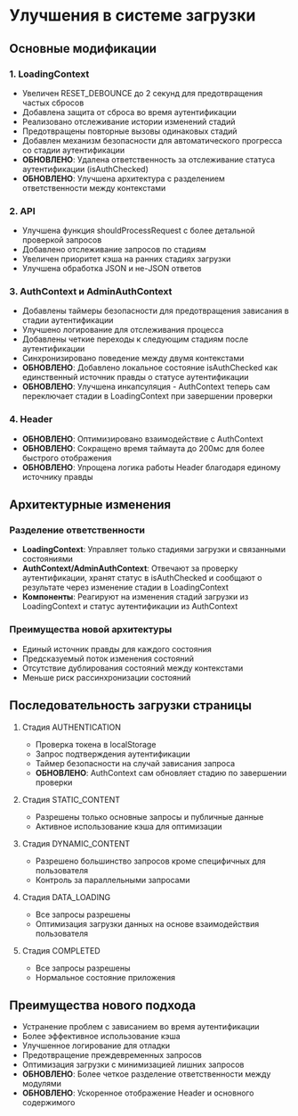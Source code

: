 # Улучшения в системе загрузки

## Основные модификации

### 1. LoadingContext
- Увеличен RESET_DEBOUNCE до 2 секунд для предотвращения частых сбросов
- Добавлена защита от сброса во время аутентификации
- Реализовано отслеживание истории изменений стадий
- Предотвращены повторные вызовы одинаковых стадий
- Добавлен механизм безопасности для автоматического прогресса со стадии аутентификации
- **ОБНОВЛЕНО**: Удалена ответственность за отслеживание статуса аутентификации (isAuthChecked)
- **ОБНОВЛЕНО**: Улучшена архитектура с разделением ответственности между контекстами

### 2. API
- Улучшена функция shouldProcessRequest с более детальной проверкой запросов
- Добавлено отслеживание запросов по стадиям
- Увеличен приоритет кэша на ранних стадиях загрузки
- Улучшена обработка JSON и не-JSON ответов

### 3. AuthContext и AdminAuthContext
- Добавлены таймеры безопасности для предотвращения зависания в стадии аутентификации
- Улучшено логирование для отслеживания процесса
- Добавлены четкие переходы к следующим стадиям после аутентификации
- Синхронизировано поведение между двумя контекстами
- **ОБНОВЛЕНО**: Добавлено локальное состояние isAuthChecked как единственный источник правды о статусе аутентификации
- **ОБНОВЛЕНО**: Улучшена инкапсуляция - AuthContext теперь сам переключает стадии в LoadingContext при завершении проверки

### 4. Header
- **ОБНОВЛЕНО**: Оптимизировано взаимодействие с AuthContext
- **ОБНОВЛЕНО**: Сокращено время таймаута до 200мс для более быстрого отображения
- **ОБНОВЛЕНО**: Упрощена логика работы Header благодаря единому источнику правды

## Архитектурные изменения

### Разделение ответственности
- **LoadingContext**: Управляет только стадиями загрузки и связанными состояниями
- **AuthContext/AdminAuthContext**: Отвечают за проверку аутентификации, хранят статус в isAuthChecked и сообщают о результате через изменение стадии в LoadingContext
- **Компоненты**: Реагируют на изменения стадий загрузки из LoadingContext и статус аутентификации из AuthContext

### Преимущества новой архитектуры
- Единый источник правды для каждого состояния
- Предсказуемый поток изменения состояний
- Отсутствие дублирования состояний между контекстами
- Меньше риск рассинхронизации состояний

## Последовательность загрузки страницы

1. Стадия AUTHENTICATION
   - Проверка токена в localStorage
   - Запрос подтверждения аутентификации
   - Таймер безопасности на случай зависания запроса
   - **ОБНОВЛЕНО**: AuthContext сам обновляет стадию по завершении проверки

2. Стадия STATIC_CONTENT
   - Разрешены только основные запросы и публичные данные
   - Активное использование кэша для оптимизации

3. Стадия DYNAMIC_CONTENT
   - Разрешено большинство запросов кроме специфичных для пользователя
   - Контроль за параллельными запросами

4. Стадия DATA_LOADING
   - Все запросы разрешены
   - Оптимизация загрузки данных на основе взаимодействия пользователя

5. Стадия COMPLETED
   - Все запросы разрешены
   - Нормальное состояние приложения

## Преимущества нового подхода

- Устранение проблем с зависанием во время аутентификации
- Более эффективное использование кэша
- Улучшенное логирование для отладки
- Предотвращение преждевременных запросов
- Оптимизация загрузки с минимизацией лишних запросов
- **ОБНОВЛЕНО**: Более четкое разделение ответственности между модулями
- **ОБНОВЛЕНО**: Ускоренное отображение Header и основного содержимого 